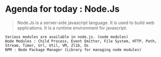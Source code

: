 # Agenda for today : Node.Js

> Node.Js is a server-side javascript language.
> It is used to build web applications.
> It is a runtime environment for javascript.

```text
Various modules are available in node.js. (node modules)
Node Modules : Child Process, Event Emitter, File System, HTTP, Path, Stream, Timer, Url, Util, VM, Zlib, Os
NPM : Node Package Manager (Library for managing node modules)
```
